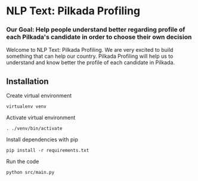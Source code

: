 # NLP Text: Pilkada Profiling
### Our Goal: Help people understand better regarding profile of each Pilkada's candidate in order to choose their own decision

Welcome to NLP Text: Pilkada Profiling. We are very excited to build something that can help our country. Pilkada Profiling will help us to understand and know better the profile of each candidate in Pilkada.

## Installation

Create virtual environment
```
virtualenv venv
```
Activate virtual environment
```
. ./venv/bin/activate
```
Install dependencies with pip
```
pip install -r requirements.txt
```
Run the code
```
python src/main.py
```
